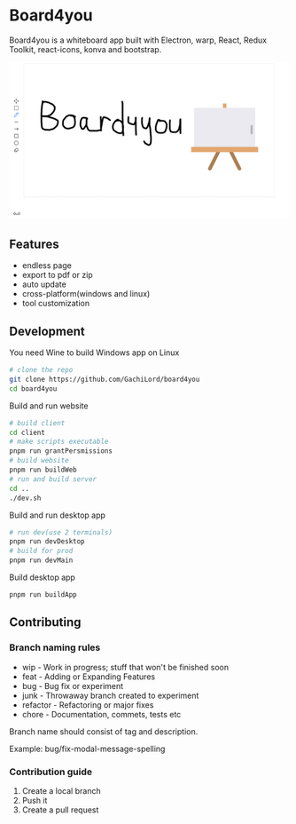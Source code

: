 # Board4you
Board4you is a whiteboard app built with Electron, warp, React, Redux Toolkit, react-icons, konva and bootstrap.

![Img](/screenshot.png)

## Features
- endless page
- export to pdf or zip
- auto update
- cross-platform(windows and linux)
- tool customization

## Development
You need Wine to build Windows app on Linux

```bash
# clone the repo
git clone https://github.com/GachiLord/board4you
cd board4you
```
Build and run website
```bash
# build client
cd client
# make scripts executable
pnpm run grantPersmissions
# build website
pnpm run buildWeb
# run and build server
cd ..
./dev.sh
```
Build and run desktop app
```bash
# run dev(use 2 terminals)
pnpm run devDesktop
# build for prod
pnpm run devMain
```
Build desktop app
```bash
pnpm run buildApp
```

## Contributing
### Branch naming rules
- wip - Work in progress; stuff that won't be finished soon
- feat - Adding or Expanding Features
- bug - Bug fix or experiment
- junk - Throwaway branch created to experiment
- refactor - Refactoring or major fixes
- chore - Documentation, commets, tests etc

Branch name should consist of tag and description.

Example: bug/fix-modal-message-spelling

### Contribution guide
1. Create a local branch
2. Push it
3. Create a pull request
